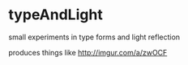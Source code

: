typeAndLight
============

small experiments in type forms and light reflection

produces things like http://imgur.com/a/zwOCF

